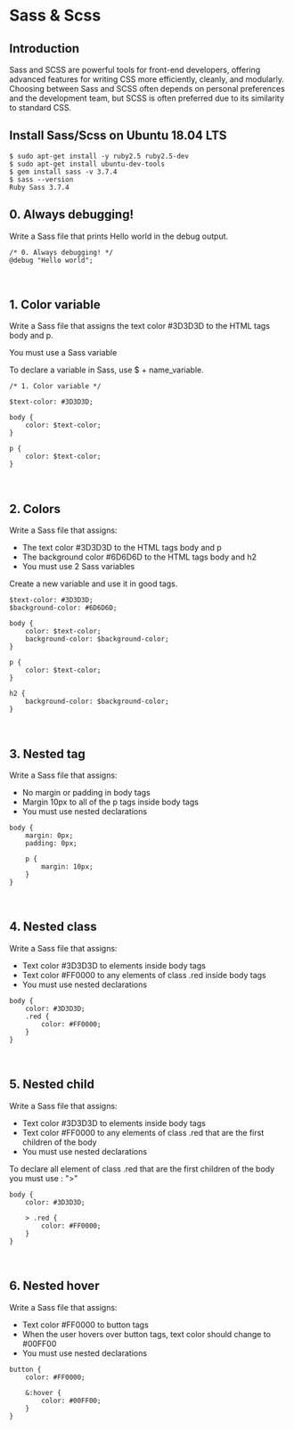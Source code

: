 # Sass & Scss

## Introduction
Sass and SCSS are powerful tools for front-end developers, offering advanced features for writing CSS more efficiently, cleanly, and modularly. Choosing between Sass and SCSS often depends on personal preferences and the development team, but SCSS is often preferred due to its similarity to standard CSS.<br>

## Install Sass/Scss on Ubuntu 18.04 LTS
```
$ sudo apt-get install -y ruby2.5 ruby2.5-dev
$ sudo apt-get install ubuntu-dev-tools
$ gem install sass -v 3.7.4
$ sass --version
Ruby Sass 3.7.4
```

## 0. Always debugging!
Write a Sass file that prints Hello world in the debug output.<br>
```
/* 0. Always debugging! */
@debug "Hello world";

```
<br>

## 1. Color variable
Write a Sass file that assigns the text color #3D3D3D to the HTML tags body and p.<br>

You must use a Sass variable<br>

To declare a variable in Sass, use $ + name_variable.
```
/* 1. Color variable */

$text-color: #3D3D3D;

body {
    color: $text-color;
}

p {
    color: $text-color;
}
```
<br>

## 2. Colors
Write a Sass file that assigns:
- The text color #3D3D3D to the HTML tags body and p
- The background color #6D6D6D to the HTML tags body and h2
- You must use 2 Sass variables

Create a new variable and use it in good tags.
```
$text-color: #3D3D3D;
$background-color: #6D6D6D;

body {
    color: $text-color;
    background-color: $background-color;
}

p {
    color: $text-color;
}

h2 {
    background-color: $background-color;
}
```
<br>

## 3. Nested tag
Write a Sass file that assigns:
- No margin or padding in body tags
- Margin 10px to all of the p tags inside body tags
- You must use nested declarations

```
body {
    margin: 0px;
    padding: 0px;

    p {
        margin: 10px;
    }
}
```
<br>

## 4. Nested class
Write a Sass file that assigns:
- Text color #3D3D3D to elements inside body tags
- Text color #FF0000 to any elements of class .red inside body tags
- You must use nested declarations
```
body {
    color: #3D3D3D;
    .red {
        color: #FF0000;
    }
}

```
<br>

## 5. Nested child
Write a Sass file that assigns:

- Text color #3D3D3D to elements inside body tags
- Text color #FF0000 to any elements of class .red that are the first children of the body
- You must use nested declarations

To declare all element of class .red that are the first children of the body you must use : ">"
```
body {
    color: #3D3D3D;

    > .red {
        color: #FF0000;
    }
}

```
<br>

## 6. Nested hover
Write a Sass file that assigns:
- Text color #FF0000 to button tags
- When the user hovers over button tags, text color should change to #00FF00
- You must use nested declarations
```
button {
    color: #FF0000;

    &:hover {
        color: #00FF00;
    }
}

```
<br>